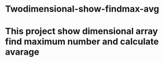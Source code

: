 # Twodimensional-show-findmax-avg
# This project show dimensional array find maximum number and calculate avarage
